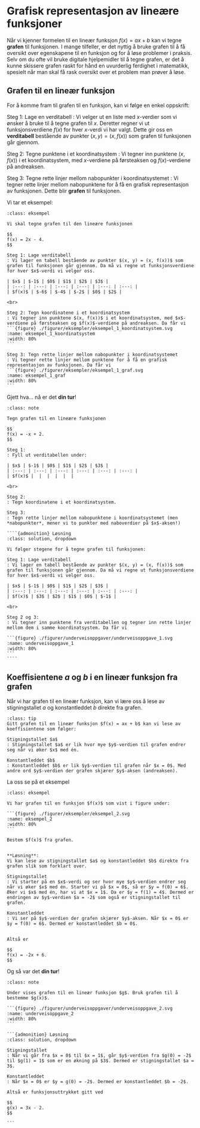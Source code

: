 # Grafisk representasjon av lineære funksjoner

Når vi kjenner formelen til en lineær funksjon $f(x) = ax + b$ kan vi tegne **grafen** til funksjonen. I mange tilfeller, er det nyttig å bruke grafen til å få oversikt over egenskapene til en funksjon og for å løse problemer i praksis. 
Selv om du ofte vil bruke digitale hjelpemidler til å tegne grafen, er det å kunne skissere grafen raskt for hånd en uvurderlig ferdighet i matematikk, spesielt når man skal få rask oversikt over et problem man prøver å løse.

## Grafen til en lineær funksjon
For å komme fram til grafen til en funksjon, kan vi følge en enkel oppskrift:

Steg 1: Lage en verditabell
: Vi velger ut en liste med $x$-verdier som vi ønsker å bruke til å tegne grafen til $x$. Deretter regner vi ut funksjonsverdiene $f(x)$ for hver $x$-verdi vi har valgt. Dette gir oss en **verditabell** bestående av punkter $(x, y) = (x, f(x))$ som grafen til funksjonen går gjennom.

Steg 2: Tegne punktene i et koordinatsystem
: Vi tegner inn punktene $(x, f(x))$ i et koordinatsystem, med $x$-verdiene på førsteaksen og $f(x)$-verdiene på andreaksen.

Steg 3: Tegne rette linjer mellom nabopunkter i koordinatsystemet
: Vi tegner rette linjer mellom nabopunktene for å få en grafisk representasjon av funksjonen. Dette blir **grafen** til funksjonen.


Vi tar et eksempel:

````{admonition} Eksempel 1: Tegne grafen til en lineær funksjon
:class: eksempel

Vi skal tegne grafen til den lineære funksjonen

$$
f(x) = 2x - 4.
$$

Steg 1: Lage verditabell
: Vi lager en tabell bestående av punkter $(x, y) = (x, f(x))$ som grafen til funksjonen går gjennom. Da må vi regne ut funksjonsverdiene for hver $x$-verdi vi velger oss.

| $x$ | $-1$ | $0$ | $1$ | $2$ | $3$ |
| :---: | :---: | :---: | :---: | :---: | :---: |
| $f(x)$ | $-6$ | $-4$ | $-2$ | $0$ | $2$ |

<br>

Steg 2: Tegn koordinatene i et koordinatsystem
: Vi tegner inn punktene $(x, f(x))$ i et koordinatsystem, med $x$-verdiene på førsteaksen og $f(x)$-verdiene på andreaksen. Da får vi
```{figure} ./figurer/eksempler/eksempel_1_koordinatsystem.svg
:name: eksempel_1_koordinatsystem
:width: 80%
```

Steg 3: Tegn rette linjer mellom nabopunkter i koordinatsystemet
: Vi tegner rette linjer mellom punktene for å få en grafisk representasjon av funksjonen. Da får vi
```{figure} ./figurer/eksempler/eksempel_1_graf.svg
:name: eksempel_1_graf
:width: 80%
```
````

Gjett hva... nå er det **din tur**!


`````{admonition} Underveisoppgave 1
:class: note

Tegn grafen til en lineære funksjonen 

$$
f(x) = -x + 2. 
$$

Steg 1:
: Fyll ut verditabellen under:

| $x$ | $-1$ | $0$ | $1$ | $2$ | $3$ |
| :---: | :---: | :---: | :---: | :---: | :---: |
| $f(x)$ |  |  |  |  |  |

<br>

Steg 2: 
: Tegn koordinatene i et koordinatsystem.

Steg 3:
: Tegn rette linjer mellom nabopunktene i koordinatsystemet (men *nabopunkter*, mener vi to punkter med naboverdier på $x$-aksen!)

````{admonition} Løsning
:class: solution, dropdown

Vi følger stegene for å tegne grafen til funksjonen:

Steg 1: Lage verditabell
: Vi lager en tabell bestående av punkter $(x, y) = (x, f(x))$ som grafen til funksjonen går gjennom. Da må vi regne ut funksjonsverdiene for hver $x$-verdi vi velger oss.

| $x$ | $-1$ | $0$ | $1$ | $2$ | $3$ |
| :---: | :---: | :---: | :---: | :---: | :---: |
| $f(x)$ | $3$ | $2$ | $1$ | $0$ | $-1$ |

<br>

Steg 2 og 3:
: Vi tegner inn punktene fra verditabellen og tegner inn rette linjer mellom dem i samme koordinatsystem. Da får vi

```{figure} ./figurer/underveisoppgaver/underveisoppgave_1.svg
:name: underveisoppgave_1
:width: 80%
```
````
`````


## Koeffisientene $a$ og $b$ i en lineær funksjon fra grafen

Når vi har grafen til en lineær funksjon, kan vi lære oss å lese av stigningstallet $a$ og konstantleddet $b$ direkte fra grafen.

```{admonition} Lese av koeffisientene fra grafen til en lineær funksjon
:class: tip
Gitt grafen til en lineær funksjon $f(x) = ax + b$ kan vi lese av koeffisientene som følger:

Stigningstallet $a$
: Stigningstallet $a$ er lik hvor mye $y$-verdien til grafen endrer seg når vi øker $x$ med én. 

Konstantleddet $b$
: Konstantleddet $b$ er lik $y$-verdien til grafen når $x = 0$. Med andre ord $y$-verdien der grafen skjærer $y$-aksen (andreaksen).
```

La oss se på et eksempel


````{admonition} Eksempel 2: lese av koeffisientene til en lineær funksjon fra graf
:class: eksempel

Vi har grafen til en funksjon $f(x)$ som vist i figure under:

```{figure} ./figurer/eksempler/eksempel_2.svg
:name: eksempel_2
:width: 80%
```

Bestem $f(x)$ fra grafen. 


**Løsning**: 
Vi kan lese av stigningstallet $a$ og konstantleddet $b$ direkte fra grafen slik som forklart over.

Stigningstallet
: Vi starter på en $x$-verdi og ser hvor mye $y$-verdien endrer seg når vi øker $x$ med én. Starter vi på $x = 0$, så er $y = f(0) = 6$. Øker vi $x$ med én, har vi at $x = 1$. Da er $y = f(1) = 4$. Dermed er endringen av $y$-verdien $a = -2$ som også er stigningstallet til grafen.

Konstantleddet
: Vi ser på $y$-verdien der grafen skjærer $y$-aksen. Når $x = 0$ er $y = f(0) = 6$. Dermed er konstantleddet $b = 0$. 


Altså er 

$$
f(x) = -2x + 6.
$$
````


Og så var det **din tur**!

````{admonition} Underveisoppgave 2
:class: note

Under vises grafen til en lineær funksjon $g$. Bruk grafen til å bestemme $g(x)$. 

```{figure} ./figurer/underveisoppgaver/underveisoppgave_2.svg
:name: underveisoppgave_2
:width: 80%
```

```{admonition} Løsning
:class: solution, dropdown

Stigningstallet
: Når vi går fra $x = 0$ til $x = 1$, går $y$-verdien fra $g(0) = -2$ til $g(1) = 1$ som er en økning på $3$. Dermed er stigningstallet $a = 3$.

Konstantleddet
: Når $x = 0$ er $y = g(0) = -2$. Dermed er konstantleddet $b = -2$.

Altså er funksjonsuttrykket gitt ved 

$$
g(x) = 3x - 2.
$$

```



````


